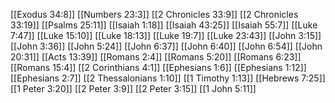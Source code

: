 [[Exodus 34:8]]
[[Numbers 23:3]]
[[2 Chronicles 33:9]]
[[2 Chronicles 33:19]]
[[Psalms 25:11]]
[[Isaiah 1:18]]
[[Isaiah 43:25]]
[[Isaiah 55:7]]
[[Luke 7:47]]
[[Luke 15:10]]
[[Luke 18:13]]
[[Luke 19:7]]
[[Luke 23:43]]
[[John 3:15]]
[[John 3:36]]
[[John 5:24]]
[[John 6:37]]
[[John 6:40]]
[[John 6:54]]
[[John 20:31]]
[[Acts 13:39]]
[[Romans 2:4]]
[[Romans 5:20]]
[[Romans 6:23]]
[[Romans 15:4]]
[[2 Corinthians 4:1]]
[[Ephesians 1:6]]
[[Ephesians 1:12]]
[[Ephesians 2:7]]
[[2 Thessalonians 1:10]]
[[1 Timothy 1:13]]
[[Hebrews 7:25]]
[[1 Peter 3:20]]
[[2 Peter 3:9]]
[[2 Peter 3:15]]
[[1 John 5:11]]
